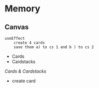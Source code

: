 # Memory

Canvas
------

    useEffect
        create 4 cards
        save them a) to cs 1 and b ) to cs 2
    

- Cards
- Cardstacks

*Cards & Cardstacks*

- create card